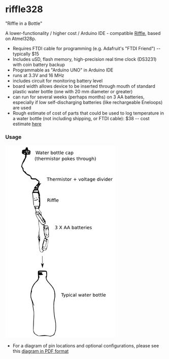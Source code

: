 riffle328
=========

"Riffle in a Bottle"

A lower-functionality / higher cost / Arduino IDE - compatible [Riffle](http://publiclab.org/wiki/riffle), based on Atmel328p.

- Requires FTDI cable for programming (e.g. Adafruit's "FTDI Friend") -- typically $15
- Includes uSD, flash memory, high-precision real time clock (DS3231) with coin battery backup
- Programmable as "Arduino UNO" in Arduino IDE
- runs at 3.3V and 16 MHz
- includes circuit for monitoring battery level
- board width allows device to be inserted through mouth of standard plastic water bottle (one with 20 mm diameter or greater)
- can run for several weeks (perhaps months) on 3 AA batteries, especially if low self-discharging batteries (like rechargeable Eneloops) are used
- Rough estimate of cost of parts that could be used to log temperature in a water bottle (not including shipping, or FTDI cable): $38 -- cost estimate [here](https://docs.google.com/spreadsheets/d/1v0O8HmP8-q_kPunHILv5Io3zThpqvPBZZoY3aYnxRDc/edit#gid=0)

### Usage

![Alt text](https://raw.githubusercontent.com/p-v-o-s/riffle328/master/RiffleInBottle.png "Optional title")

- For a diagram of pin locations and optional configurations, please see this [diagram in PDF format](https://github.com/p-v-o-s/riffle328/blob/master/riffleUsage.pdf)
